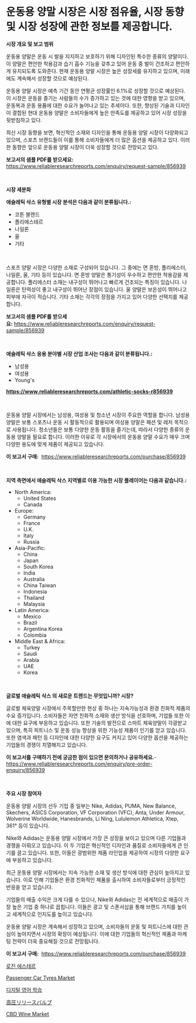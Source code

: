 <p><h1>운동용 양말 시장은 시장 점유율, 시장 동향 및 시장 성장에 관한 정보를 제공합니다.</h1></p><p><strong>시장 개요 및 보고 범위</strong></p>
<p><p>운동용 양말은 운동 시 발을 지지하고 보호하기 위해 디자인된 특수한 종류의 양말이다. 이 양말은 편안한 착용감과 습기 흡수 기능을 갖추고 있어 운동 중 발이 건조하고 편안하게 유지되도록 도와준다. 현재 운동용 양말 시장은 높은 성장세를 유지하고 있으며, 미래에도 계속해서 성장할 것으로 예상된다. </p><p>운동용 양말 시장은 예측 기간 동안 연평균 성장률인 6.1%로 성장할 것으로 예상된다. 이 시장은 운동을 즐기는 사람들의 수가 증가하고 있는 것에 대한 영향을 받고 있으며, 운동복과 운동 용품에 대한 수요가 늘어나고 있는 추세이다. 또한, 향상된 기술과 디자인이 결합된 현대 운동용 양말은 소비자들에게 높은 만족도를 제공하고 있어 시장 성장을 뒷받침하고 있다.</p><p>최신 시장 동향을 보면, 혁신적인 소재와 디자인을 통해 운동용 양말 시장이 다양화되고 있으며, 스포츠 브랜드들이 이를 통해 소비자들에게 더 많은 옵션을 제공하고 있다. 이러한 동향은 앞으로 운동용 양말 시장이 더욱 성장할 것으로 전망되고 있다.</p></p>
<p><strong>보고서의 샘플 PDF를 받으세요:</strong> <a href="https://www.reliableresearchreports.com/enquiry/request-sample/856939">https://www.reliableresearchreports.com/enquiry/request-sample/856939</a></p>
<p>&nbsp;</p>
<p><strong>시장 세분화</strong></p>
<p><strong>애슬레틱 삭스 유형별 시장 분석은 다음과 같이 분류됩니다.:</strong></p>
<p><ul><li>코튼 블렌드</li><li>폴리에스테르</li><li>나일론</li><li>울</li><li>기타</li></ul></p>
<p>&nbsp;</p>
<p><p>스포츠 양말 시장은 다양한 소재로 구성되어 있습니다. 그 중에는 면 혼방, 폴리에스터, 나일론, 울, 기타 등이 있습니다. 면 혼방 양말은 통기성이 우수하고 편안한 착용감을 제공합니다. 폴리에스터 소재는 내구성이 뛰어나고 빠르게 건조되는 특징이 있습니다. 나일론은 탄력성이 좋고 내구성이 뛰어난 장점이 있습니다. 울 양말은 보온성이 뛰어나고 피부에 자극이 적습니다. 기타 소재는 각각의 장점을 가지고 있어 다양한 선택지를 제공합니다.</p></p>
<p><strong>보고서의 샘플 PDF를 받으세요:</strong>&nbsp;<a href="https://www.reliableresearchreports.com/enquiry/request-sample/856939">https://www.reliableresearchreports.com/enquiry/request-sample/856939</a></p>
<p>&nbsp;</p>
<p><strong> 애슬레틱 삭스 응용 분야별 시장 산업 조사는 다음과 같이 분류됩니다.:</strong></p>
<p><ul><li>남성용</li><li>여성용</li><li>Young's</li></ul></p>
<p><strong><a href="https://www.reliableresearchreports.com/athletic-socks-r856939">https://www.reliableresearchreports.com/athletic-socks-r856939</a></strong></p>
<p>&nbsp;</p>
<p><p>운동용 양말 시장에서는 남성용, 여성용 및 청소년 시장이 주요한 역할을 합니다. 남성용 양말은 보통 스포츠나 운동 시 활동적으로 활용되며 여성용 양말은 패션 및 레저 목적으로 사용됩니다. 청소년들은 보통 다양한 운동 활동을 즐기는데, 따라서 다양한 종류의 운동용 양말을 필요로 합니다. 이러한 이유로 각 시장에서의 운동용 양말 수요가 매우 크며 다양한 용도에 맞게 제품이 제공되고 있습니다.</p></p>
<p><strong>이 보고서 구매:</strong>&nbsp; <a href="https://www.reliableresearchreports.com/purchase/856939">https://www.reliableresearchreports.com/purchase/856939</a></p>
<p>&nbsp;</p>
<p><strong>지역 측면에서 애슬레틱 삭스 지역별로 이용 가능한 시장 플레이어는 다음과 같습니다.:</strong></p>
<p><ul>
    <li>
        North America:
        <ul>
            <li>United States</li>
            <li>Canada</li>
        </ul>
    </li>
    <li>
        Europe:
        <ul>
            <li>Germany</li>
            <li>France</li>
            <li>U.K.</li>
            <li>Italy</li>
            <li>Russia</li>
        </ul>
    </li>
    <li>
        Asia-Pacific:
        <ul>
            <li>China</li>
            <li>Japan</li>
            <li>South Korea</li>
            <li>India</li>
            <li>Australia</li>
            <li>China Taiwan</li>
            <li>Indonesia</li>
            <li>Thailand</li>
            <li>Malaysia</li>
        </ul>
    </li>
    <li>
        Latin America:
        <ul>
            <li>Mexico</li>
            <li>Brazil</li>
            <li>Argentina Korea</li>
            <li>Colombia</li>
        </ul>
    </li>
    <li>
        Middle East & Africa:
        <ul>
            <li>Turkey</li>
            <li>Saudi</li>
            <li>Arabia</li>
            <li>UAE</li>
            <li>Korea</li>
        </ul>
    </li>
    </ul></p>
<p>&nbsp;</p>
<p><strong>글로벌 애슬레틱 삭스 의 새로운 트렌드는 무엇입니까? 시장?</strong></p>
<p><p>글로벌 체육양말 시장에서 주목할만한 현상 중 하나는 지속가능성과 환경 친화적 제품의 수요 증가입니다. 소비자들은 자연 친화적 소재와 생산 방식을 선호하며, 기업들 또한 이에 대한 요구에 부응하고 있습니다. 또한 기술의 발전으로 스마트 체육양말이 각광받고 있으며, 특히 피트니스 및 운동 성능 향상을 위한 기능성 제품이 인기를 얻고 있습니다. 또한 염색과 패턴 등 디자인에 대한 다양한 요구도 커지고 있어 다양한 옵션을 제공하는 기업들의 경쟁이 치열해지고 있습니다.</p></p>
<p><strong>이 보고서를 구매하기 전에 궁금한 점이 있으면 문의하거나 공유하세요.</strong>- <a href="https://www.reliableresearchreports.com/enquiry/pre-order-enquiry/856939">https://www.reliableresearchreports.com/enquiry/pre-order-enquiry/856939</a></p>
<p>&nbsp;</p>
<p><strong>주요 시장 참여자</strong></p>
<p><p>운동용 양말 시장의 선두 기업 중 일부는 Nike, Adidas, PUMA, New Balance, Skechers, ASICS Corporation, VF Corporation (VFC), Anta, Under Armour, Wolverine Worldwide, Hanesbrands, Li Ning, Lululemon Athletica, Xtep, 361° 등이 있습니다.</p><p>Nike와 Adidas는 운동용 양말 시장에서 가장 큰 성장을 보이고 있으며 다른 기업들과 경쟁을 이뤄오고 있습니다. 이 두 기업은 혁신적인 디자인과 품질로 소비자들에게 큰 인기를 끌고 있습니다. 또한, 이들은 광범위한 제품 라인업을 제공하여 시장의 다양한 요구에 부응하고 있습니다.</p><p>최근 운동용 양말 시장에서는 지속 가능한 소재 및 생산 방식에 대한 관심이 높아지고 있습니다. 이로 인해 기업들은 환경 친화적인 제품을 출시하여 소비자들로부터 긍정적인 반응을 얻고 있습니다.</p><p>기업들의 매출 수익은 크게 다를 수 있으나, Nike와 Adidas는 전 세계적으로 매출이 가장 높은 기업 중 하나로 꼽힙니다. 이들은 광고 및 스폰서십을 통해 브랜드 가치를 높이고 세계적으로 인지도를 높이고 있습니다. </p><p>운동용 양말 시장은 계속해서 성장하고 있으며, 소비자들의 운동 및 피트니스에 대한 관심이 높아지면서 시장의 확장이 예상됩니다. 이에 대한 기업들의 혁신적인 제품과 마케팅 전략이 더욱 중요해질 것으로 전망됩니다.</p></p>
<p><strong>이 보고서 구매:</strong>&nbsp;&nbsp;<a href="https://www.reliableresearchreports.com/purchase/856939">https://www.reliableresearchreports.com/purchase/856939</a></p>
<p><p><a href="https://github.com/vs10l4sfg5c/Market-Research-Report-List-1/blob/main/731378616888.md">로진 에스테르</a></p><p><a href="https://issuu.com/reportprime-2/docs/passenger-car-tyres-market-size-2030.pptx">Passenger Car Tyres Market</a></p><p><a href="https://github.com/crfsywufhm81415/Market-Research-Report-List-1/blob/main/449200716887.md">디지털 영어 학습</a></p><p><a href="https://github.com/cbigkbh02719/Market-Research-Report-List-1/blob/main/353728618402.md">高圧リリースバルブ</a></p><p><a href="https://github.com/NorbertYates/Market-Research-Report-List-4/blob/main/cbd-wine-market.md">CBD Wine Market</a></p></p>